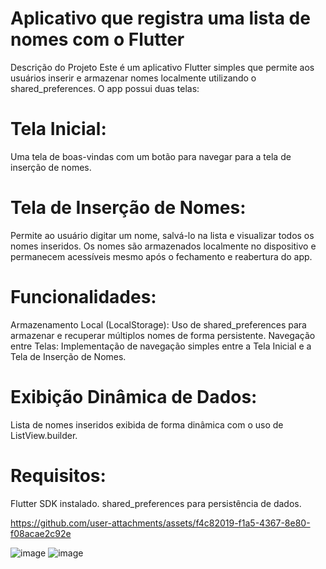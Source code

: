 # Aplicativo que registra uma lista de nomes com o Flutter

Descrição do Projeto
Este é um aplicativo Flutter simples que permite aos usuários inserir e armazenar nomes localmente utilizando o shared_preferences. O app possui duas telas:

# Tela Inicial: 
Uma tela de boas-vindas com um botão para navegar para a tela de inserção de nomes.
# Tela de Inserção de Nomes: 
Permite ao usuário digitar um nome, salvá-lo na lista e visualizar todos os nomes inseridos. Os nomes são armazenados localmente no dispositivo e permanecem acessíveis mesmo após o fechamento e reabertura do app.
# Funcionalidades:
Armazenamento Local (LocalStorage): Uso de shared_preferences para armazenar e recuperar múltiplos nomes de forma persistente.
Navegação entre Telas: Implementação de navegação simples entre a Tela Inicial e a Tela de Inserção de Nomes.
# Exibição Dinâmica de Dados: 
Lista de nomes inseridos exibida de forma dinâmica com o uso de ListView.builder.
# Requisitos:
Flutter SDK instalado.
shared_preferences para persistência de dados.

https://github.com/user-attachments/assets/f4c82019-f1a5-4367-8e80-f08acae2c92e

![image](https://github.com/user-attachments/assets/eb4060b1-61cc-4482-8d49-f476769e1a0a)
![image](https://github.com/user-attachments/assets/96c48461-ce8d-48ce-805f-4683d0197cf9)

